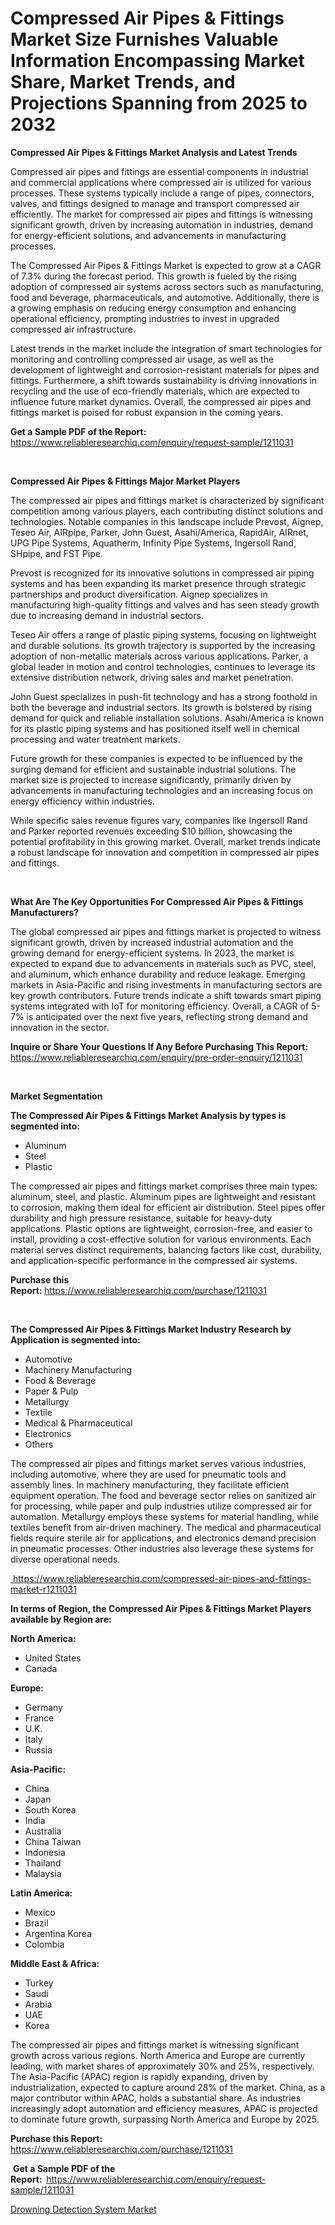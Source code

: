 <p><h1>Compressed Air Pipes & Fittings Market Size Furnishes Valuable Information Encompassing Market Share, Market Trends, and Projections Spanning from 2025 to 2032</h1></p><p><strong>Compressed Air Pipes & Fittings Market Analysis and Latest Trends</strong></p>
<p><p>Compressed air pipes and fittings are essential components in industrial and commercial applications where compressed air is utilized for various processes. These systems typically include a range of pipes, connectors, valves, and fittings designed to manage and transport compressed air efficiently. The market for compressed air pipes and fittings is witnessing significant growth, driven by increasing automation in industries, demand for energy-efficient solutions, and advancements in manufacturing processes.</p><p>The Compressed Air Pipes & Fittings Market is expected to grow at a CAGR of 7.3% during the forecast period. This growth is fueled by the rising adoption of compressed air systems across sectors such as manufacturing, food and beverage, pharmaceuticals, and automotive. Additionally, there is a growing emphasis on reducing energy consumption and enhancing operational efficiency, prompting industries to invest in upgraded compressed air infrastructure.</p><p>Latest trends in the market include the integration of smart technologies for monitoring and controlling compressed air usage, as well as the development of lightweight and corrosion-resistant materials for pipes and fittings. Furthermore, a shift towards sustainability is driving innovations in recycling and the use of eco-friendly materials, which are expected to influence future market dynamics. Overall, the compressed air pipes and fittings market is poised for robust expansion in the coming years.</p></p>
<p><strong>Get a Sample PDF of the Report:&nbsp;</strong> <a href="https://www.reliableresearchiq.com/enquiry/request-sample/1211031?utm_campaign=3453&utm_medium=2&utm_source=Github&utm_content=ia&utm_term=24032025&utm_id=compressed-air-pipes-fittings">https://www.reliableresearchiq.com/enquiry/request-sample/1211031</a></p>
<p>&nbsp;</p>
<p><strong>Compressed Air Pipes & Fittings Major Market Players</strong></p>
<p><p>The compressed air pipes and fittings market is characterized by significant competition among various players, each contributing distinct solutions and technologies. Notable companies in this landscape include Prevost, Aignep, Teseo Air, AIRpipe, Parker, John Guest, Asahi/America, RapidAir, AIRnet, UPG Pipe Systems, Aquatherm, Infinity Pipe Systems, Ingersoll Rand, SHpipe, and FST Pipe.</p><p>Prevost is recognized for its innovative solutions in compressed air piping systems and has been expanding its market presence through strategic partnerships and product diversification. Aignep specializes in manufacturing high-quality fittings and valves and has seen steady growth due to increasing demand in industrial sectors.</p><p>Teseo Air offers a range of plastic piping systems, focusing on lightweight and durable solutions. Its growth trajectory is supported by the increasing adoption of non-metallic materials across various applications. Parker, a global leader in motion and control technologies, continues to leverage its extensive distribution network, driving sales and market penetration.</p><p>John Guest specializes in push-fit technology and has a strong foothold in both the beverage and industrial sectors. Its growth is bolstered by rising demand for quick and reliable installation solutions. Asahi/America is known for its plastic piping systems and has positioned itself well in chemical processing and water treatment markets.</p><p>Future growth for these companies is expected to be influenced by the surging demand for efficient and sustainable industrial solutions. The market size is projected to increase significantly, primarily driven by advancements in manufacturing technologies and an increasing focus on energy efficiency within industries.</p><p>While specific sales revenue figures vary, companies like Ingersoll Rand and Parker reported revenues exceeding $10 billion, showcasing the potential profitability in this growing market. Overall, market trends indicate a robust landscape for innovation and competition in compressed air pipes and fittings.</p></p>
<p>&nbsp;</p>
<p><strong>What Are The Key Opportunities For Compressed Air Pipes & Fittings Manufacturers?</strong></p>
<p><p>The global compressed air pipes and fittings market is projected to witness significant growth, driven by increased industrial automation and the growing demand for energy-efficient systems. In 2023, the market is expected to expand due to advancements in materials such as PVC, steel, and aluminum, which enhance durability and reduce leakage. Emerging markets in Asia-Pacific and rising investments in manufacturing sectors are key growth contributors. Future trends indicate a shift towards smart piping systems integrated with IoT for monitoring efficiency. Overall, a CAGR of 5-7% is anticipated over the next five years, reflecting strong demand and innovation in the sector.</p></p>
<p><strong>Inquire or Share Your Questions If Any Before Purchasing This Report:</strong> <a href="https://www.reliableresearchiq.com/enquiry/pre-order-enquiry/1211031?utm_campaign=3453&utm_medium=2&utm_source=Github&utm_content=ia&utm_term=24032025&utm_id=compressed-air-pipes-fittings">https://www.reliableresearchiq.com/enquiry/pre-order-enquiry/1211031</a></p>
<p>&nbsp;</p>
<p><strong>Market Segmentation</strong></p>
<p><strong>The Compressed Air Pipes & Fittings Market Analysis by types is segmented into:</strong></p>
<p><ul><li>Aluminum</li><li>Steel</li><li>Plastic</li></ul></p>
<p><p>The compressed air pipes and fittings market comprises three main types: aluminum, steel, and plastic. Aluminum pipes are lightweight and resistant to corrosion, making them ideal for efficient air distribution. Steel pipes offer durability and high pressure resistance, suitable for heavy-duty applications. Plastic options are lightweight, corrosion-free, and easier to install, providing a cost-effective solution for various environments. Each material serves distinct requirements, balancing factors like cost, durability, and application-specific performance in the compressed air systems.</p></p>
<p><strong>Purchase this Report:&nbsp;</strong><a href="https://www.reliableresearchiq.com/purchase/1211031?utm_campaign=3453&utm_medium=2&utm_source=Github&utm_content=ia&utm_term=24032025&utm_id=compressed-air-pipes-fittings">https://www.reliableresearchiq.com/purchase/1211031</a></p>
<p>&nbsp;</p>
<p><strong>The Compressed Air Pipes & Fittings Market Industry Research by Application is segmented into:</strong></p>
<p><ul><li>Automotive</li><li>Machinery Manufacturing</li><li>Food & Beverage</li><li>Paper & Pulp</li><li>Metallurgy</li><li>Textile</li><li>Medical & Pharmaceutical</li><li>Electronics</li><li>Others</li></ul></p>
<p><p>The compressed air pipes and fittings market serves various industries, including automotive, where they are used for pneumatic tools and assembly lines. In machinery manufacturing, they facilitate efficient equipment operation. The food and beverage sector relies on sanitized air for processing, while paper and pulp industries utilize compressed air for automation. Metallurgy employs these systems for material handling, while textiles benefit from air-driven machinery. The medical and pharmaceutical fields require sterile air for applications, and electronics demand precision in pneumatic processes. Other industries also leverage these systems for diverse operational needs.</p></p>
<p><a href="https://www.reliableresearchiq.com/compressed-air-pipes-and-fittings-market-r1211031?utm_campaign=3453&utm_medium=2&utm_source=Github&utm_content=ia&utm_term=24032025&utm_id=compressed-air-pipes-fittings">&nbsp;https://www.reliableresearchiq.com/compressed-air-pipes-and-fittings-market-r1211031</a></p>
<p><strong>In terms of Region, the Compressed Air Pipes & Fittings Market Players available by Region are:</strong></p>
<p>
    <p> <strong> North America: </strong>
        <ul>
            <li>United States</li>
            <li>Canada</li>
        </ul>
        </p> 
    <p> <strong> Europe: </strong>
        <ul>
            <li>Germany</li>
            <li>France</li>
            <li>U.K.</li>
            <li>Italy</li>
            <li>Russia</li>
        </ul>
        </p> 
    <p> <strong> Asia-Pacific: </strong>
        <ul>
            <li>China</li>
            <li>Japan</li>
            <li>South Korea</li>
            <li>India</li>
            <li>Australia</li>
            <li>China Taiwan</li>
            <li>Indonesia</li>
            <li>Thailand</li>
            <li>Malaysia</li>
        </ul>
        </p> 
    <p> <strong> Latin America: </strong>
        <ul>
            <li>Mexico</li>
            <li>Brazil</li>
            <li>Argentina Korea</li>
            <li>Colombia</li>
        </ul>
        </p> 
    <p> <strong> Middle East & Africa: </strong>
        <ul>
            <li>Turkey</li>
            <li>Saudi</li>
            <li>Arabia</li>
            <li>UAE</li>
            <li>Korea</li>
        </ul>
    </p>
    </p>
<p><p>The compressed air pipes and fittings market is witnessing significant growth across various regions. North America and Europe are currently leading, with market shares of approximately 30% and 25%, respectively. The Asia-Pacific (APAC) region is rapidly expanding, driven by industrialization, expected to capture around 28% of the market. China, as a major contributor within APAC, holds a substantial share. As industries increasingly adopt automation and efficiency measures, APAC is projected to dominate future growth, surpassing North America and Europe by 2025.</p></p>
<p><strong>Purchase this Report: </strong><a href="https://www.reliableresearchiq.com/purchase/1211031?utm_campaign=3453&utm_medium=2&utm_source=Github&utm_content=ia&utm_term=24032025&utm_id=compressed-air-pipes-fittings">https://www.reliableresearchiq.com/purchase/1211031</a></p>
<p>&nbsp;<strong>Get a Sample PDF of the Report:&nbsp;&nbsp;</strong><a href="https://www.reliableresearchiq.com/enquiry/request-sample/1211031?utm_campaign=3453&utm_medium=2&utm_source=Github&utm_content=ia&utm_term=24032025&utm_id=compressed-air-pipes-fittings">https://www.reliableresearchiq.com/enquiry/request-sample/1211031</a></p>
<p><strong></strong></p>
<p><p><a href="https://github.com/seibttullyjh/Market-Research-Report-List-1/blob/main/drowning-detection-system-market.md?utm_campaign=3453&utm_medium=2&utm_source=Github&utm_content=ia&utm_term=24032025&utm_id=compressed-air-pipes-fittings">Drowning Detection System Market</a></p></p>